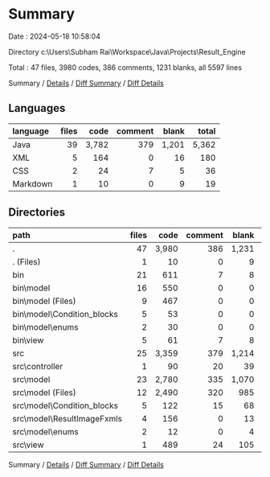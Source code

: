 # Summary

Date : 2024-05-18 10:58:04

Directory c:\\Users\\Subham Rai\\Workspace\\Java\\Projects\\Result_Engine

Total : 47 files,  3980 codes, 386 comments, 1231 blanks, all 5597 lines

Summary / [Details](details.md) / [Diff Summary](diff.md) / [Diff Details](diff-details.md)

## Languages
| language | files | code | comment | blank | total |
| :--- | ---: | ---: | ---: | ---: | ---: |
| Java | 39 | 3,782 | 379 | 1,201 | 5,362 |
| XML | 5 | 164 | 0 | 16 | 180 |
| CSS | 2 | 24 | 7 | 5 | 36 |
| Markdown | 1 | 10 | 0 | 9 | 19 |

## Directories
| path | files | code | comment | blank | total |
| :--- | ---: | ---: | ---: | ---: | ---: |
| . | 47 | 3,980 | 386 | 1,231 | 5,597 |
| . (Files) | 1 | 10 | 0 | 9 | 19 |
| bin | 21 | 611 | 7 | 8 | 626 |
| bin\\model | 16 | 550 | 0 | 0 | 550 |
| bin\\model (Files) | 9 | 467 | 0 | 0 | 467 |
| bin\\model\\Condition_blocks | 5 | 53 | 0 | 0 | 53 |
| bin\\model\\enums | 2 | 30 | 0 | 0 | 30 |
| bin\\view | 5 | 61 | 7 | 8 | 76 |
| src | 25 | 3,359 | 379 | 1,214 | 4,952 |
| src\\controller | 1 | 90 | 20 | 39 | 149 |
| src\\model | 23 | 2,780 | 335 | 1,070 | 4,185 |
| src\\model (Files) | 12 | 2,490 | 320 | 985 | 3,795 |
| src\\model\\Condition_blocks | 5 | 122 | 15 | 68 | 205 |
| src\\model\\ResultImageFxmls | 4 | 156 | 0 | 13 | 169 |
| src\\model\\enums | 2 | 12 | 0 | 4 | 16 |
| src\\view | 1 | 489 | 24 | 105 | 618 |

Summary / [Details](details.md) / [Diff Summary](diff.md) / [Diff Details](diff-details.md)